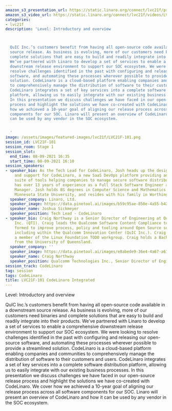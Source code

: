 ```yaml
---
amazon_s3_presentation_url: https://static.linaro.org/connect/lvc21f/presentations/LVC21F-101.pdf
amazon_s3_video_url: https://static.linaro.org/connect/lvc21f/videos/LVC21F-101.mp4
categories:
- lvc21f
description: 'Level: Introductory and overview 



  QuIC Inc.’s customers benefit from having all open-source code available in a downstream
  source release. As business is evolving, more of our customers need binaries and
  complete solutions that are easy to build and readily integrate into their products.
  We’ve partnered with Linaro to develop a set of services to enable a comprehensive
  downstream release environment to support our SOC ecosystem. We were looking to
  resolve challenges identified in the past with configuring and releasing our open-source
  software, and automating these processes wherever possible to provide a streamlined
  solution. CodeLinaro is a cloud-based platform enabling companies and communities
  to comprehensively manage the distribution of software to their customers and users.
  CodeLinaro integrates a set of key services into a complete software distribution
  platform, allowing us to easily integrate with our existing business processes.
  In this presentation we discuss challenges we have faced in our open-source release
  process and highlight the solutions we have co-created with CodeLinaro. We cover
  how we achieved a 10-year goal of aligning our release process across all software
  components for our SOC. Linaro will present an overview of CodeLinaro and how it
  can be used by any vendor in the SOC ecosystem.


  '
image: /assets/images/featured-images/lvc21f/LVC21F-101.png
session_id: LVC21F-101
session_room: Stage 1
session_slot:
  end_time: 08-09-2021 16:35
  start_time: 08-09-2021 16:10
session_speakers:
- speaker_bio: As the Tech Lead for CodeLinaro, Josh heads up the design, global implementation
    and support for CodeLinaro, a new SaaS DevOps platform providing an integrated
    suite of tools helping companies to manage secure software distribution. Josh
    has over 13 years of experience as a Full Stack Software Engineer as well as Project
    Manager. Josh holds BS degrees in Computer Science and Mathematics from Southwest
    Minnesota State University, and resides with his family in Worthington, MN (USA).
  speaker_company: Linaro, Ltd.
  speaker_image: https://data.pinetool.ai/images/b59c95ae-850e-4a55-b420-5cca481314b4.jpeg
  speaker_name: Joshua Sickmeyer
  speaker_position: Tech Lead - CodeLinaro
- speaker_bio: Craig Northway is a Senior Director of Engineering at Qualcomm Technologies,
    Inc. (QTI). Craig leads the Qualcomm Software Content Compliance team, a group
    formed to improve process, policy and tooling around Open Source software at Qualcomm,
    including within the Qualcomm Innovation Center (QuIC Inc.). Craig is currently
    a member of the Linux Foundation TODO workgroup. Craig holds a Bachelor of Engineering
    from the University of Queensland.
  speaker_company: ''
  speaker_image: https://data.pinetool.ai/images/e8abede9-36e4-4a67-a615-8974371c34cb.jpeg
  speaker_name: Craig Northway
  speaker_position: Qualcomm Technologies Inc., Senior Director of Engineering
session_track: CodeLinaro
tag: session
tags: CodeLinaro
title: LVC21F-101 CodeLinaro Integrated
---
```


Level: Introductory and overview 


QuIC Inc.’s customers benefit from having all open-source code available in a downstream source release. As business is evolving, more of our customers need binaries and complete solutions that are easy to build and readily integrate into their products. We’ve partnered with Linaro to develop a set of services to enable a comprehensive downstream release environment to support our SOC ecosystem. We were looking to resolve challenges identified in the past with configuring and releasing our open-source software, and automating these processes wherever possible to provide a streamlined solution. CodeLinaro is a cloud-based platform enabling companies and communities to comprehensively manage the distribution of software to their customers and users. CodeLinaro integrates a set of key services into a complete software distribution platform, allowing us to easily integrate with our existing business processes. In this presentation we discuss challenges we have faced in our open-source release process and highlight the solutions we have co-created with CodeLinaro. We cover how we achieved a 10-year goal of aligning our release process across all software components for our SOC. Linaro will present an overview of CodeLinaro and how it can be used by any vendor in the SOC ecosystem.